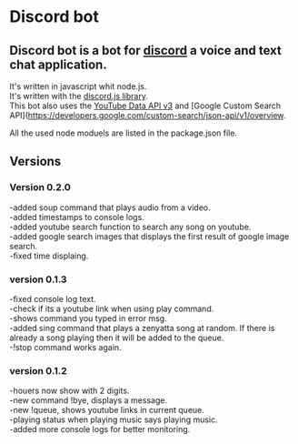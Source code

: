 # Discord bot

## Discord bot is a bot for [discord](https://discordapp.com/) a voice and text chat application.

It's written in javascript whit node.js.  
It's written with the [discord.js library](https://discord.js.org/).  
This bot also uses the [YouTube Data API v3](https://developers.google.com/youtube/v3/) and [Google Custom Search API](https://developers.google.com/custom-search/json-api/v1/overview.

All the used node moduels are listed in the package.json file.

## Versions

### Version 0.2.0

-added soup command that plays audio from a video.  
-added timestamps to console logs.  
-added youtube search function to search any song on youtube.  
-added google search images that displays the first result of google image search.  
-fixed time displaing.  

### version 0.1.3

-fixed console log text.  
-check if its a youtube link when using play command.  
-shows command you typed in error msg.  
-added sing command that plays a zenyatta song at random. If there is already a song playing then it will be added to the queue.  
-!stop command works again.  

### version 0.1.2

-houers now show with 2 digits.  
-new command !bye, displays a message.  
-new !queue, shows youtube links in current queue.  
-playing status when playing music says playing music.  
-added more console logs for better monitoring.  

